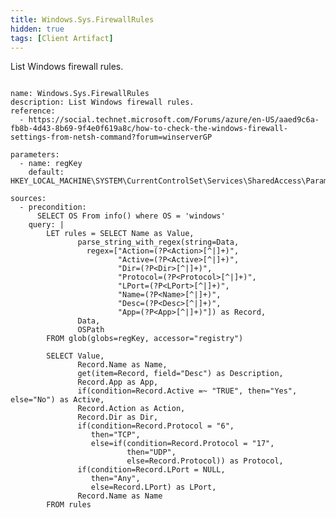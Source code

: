 ```yaml
---
title: Windows.Sys.FirewallRules
hidden: true
tags: [Client Artifact]
---
```


List Windows firewall rules.

<pre><code class="language-yaml">
name: Windows.Sys.FirewallRules
description: List Windows firewall rules.
reference:
  - https://social.technet.microsoft.com/Forums/azure/en-US/aaed9c6a-fb8b-4d43-8b69-9f4e0f619a8c/how-to-check-the-windows-firewall-settings-from-netsh-command?forum=winserverGP

parameters:
  - name: regKey
    default: HKEY_LOCAL_MACHINE\SYSTEM\CurrentControlSet\Services\SharedAccess\Parameters\FirewallPolicy\**\FirewallRules\*

sources:
  - precondition:
      SELECT OS From info() where OS = &#x27;windows&#x27;
    query: |
        LET rules = SELECT Name as Value,
               parse_string_with_regex(string=Data,
                 regex=[&quot;Action=(?P&lt;Action&gt;[^|]+)&quot;,
                        &quot;Active=(?P&lt;Active&gt;[^|]+)&quot;,
                        &quot;Dir=(?P&lt;Dir&gt;[^|]+)&quot;,
                        &quot;Protocol=(?P&lt;Protocol&gt;[^|]+)&quot;,
                        &quot;LPort=(?P&lt;LPort&gt;[^|]+)&quot;,
                        &quot;Name=(?P&lt;Name&gt;[^|]+)&quot;,
                        &quot;Desc=(?P&lt;Desc&gt;[^|]+)&quot;,
                        &quot;App=(?P&lt;App&gt;[^|]+)&quot;]) as Record,
               Data,
               OSPath
        FROM glob(globs=regKey, accessor=&quot;registry&quot;)

        SELECT Value,
               Record.Name as Name,
               get(item=Record, field=&quot;Desc&quot;) as Description,
               Record.App as App,
               if(condition=Record.Active =~ &quot;TRUE&quot;, then=&quot;Yes&quot;, else=&quot;No&quot;) as Active,
               Record.Action as Action,
               Record.Dir as Dir,
               if(condition=Record.Protocol = &quot;6&quot;,
                  then=&quot;TCP&quot;,
                  else=if(condition=Record.Protocol = &quot;17&quot;,
                          then=&quot;UDP&quot;,
                          else=Record.Protocol)) as Protocol,
               if(condition=Record.LPort = NULL,
                  then=&quot;Any&quot;,
                  else=Record.LPort) as LPort,
               Record.Name as Name
        FROM rules

</code></pre>


